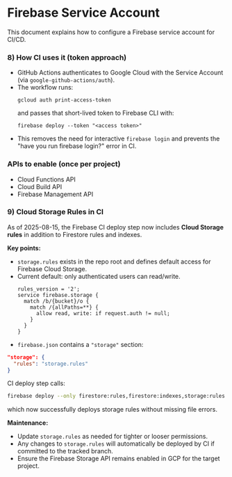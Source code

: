 # Firebase Service Account

This document explains how to configure a Firebase service account for CI/CD.

### 8) How CI uses it (token approach)
- GitHub Actions authenticates to Google Cloud with the Service Account (via `google-github-actions/auth`).
- The workflow runs:
  ```
  gcloud auth print-access-token
  ```
  and passes that short-lived token to Firebase CLI with:
  ```
  firebase deploy --token "<access token>"
  ```
- This removes the need for interactive `firebase login` and prevents the "have you run firebase login?" error in CI.

### APIs to enable (once per project)
- Cloud Functions API
- Cloud Build API
- Firebase Management API

### 9) Cloud Storage Rules in CI

As of 2025-08-15, the Firebase CI deploy step now includes **Cloud Storage rules** in addition to Firestore rules and indexes.

**Key points:**
- `storage.rules` exists in the repo root and defines default access for Firebase Cloud Storage.
- Current default: only authenticated users can read/write.
  ```
  rules_version = '2';
  service firebase.storage {
    match /b/{bucket}/o {
      match /{allPaths=**} {
        allow read, write: if request.auth != null;
      }
    }
  }
  ```
- `firebase.json` contains a `"storage"` section:
```json
"storage": {
  "rules": "storage.rules"
}
```

CI deploy step calls:
```bash
firebase deploy --only firestore:rules,firestore:indexes,storage:rules
```
which now successfully deploys storage rules without missing file errors.

**Maintenance:**
- Update `storage.rules` as needed for tighter or looser permissions.
- Any changes to `storage.rules` will automatically be deployed by CI if committed to the tracked branch.
- Ensure the Firebase Storage API remains enabled in GCP for the target project.
